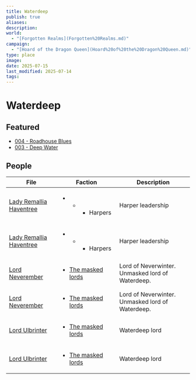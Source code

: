```yaml
---
title: Waterdeep
publish: true
aliases: 
description: 
world:
  - "[Forgotten Realms](Forgotten%20Realms.md)"
campaign:
  - "[Hoard of the Dragon Queen](Hoard%20of%20the%20Dragon%20Queen.md)"
type: place
image: 
date: 2025-07-15
last_modified: 2025-07-14
tags: 
---
```

# Waterdeep

## Featured
- [004 - Roadhouse Blues](/content/Adventures/004%20-%20Roadhouse%20Blues.md)
- [003 - Deep Water](/content/Adventures/003%20-%20Deep%20Water.md)

## People
| File                                                                                 | Faction                                                                       | Description                                      |
| ------------------------------------------------------------------------------------ | ----------------------------------------------------------------------------- | ------------------------------------------------ |
| [Lady Remallia Haventree](/content/Characters/Lady%20Remallia%20Haventree.md)           | <ul><li><ul><li><ul><li>Harpers</li></ul></li></ul></li></ul>                 | Harper leadership                                |
| [Lady Remallia Haventree](Lady%20Remallia%20Haventree.md) | <ul><li><ul><li><ul><li>Harpers</li></ul></li></ul></li></ul>                 | Harper leadership                                |
| [Lord Neverember](/content/Characters/Lord%20Neverember.md)                           | <ul><li>[The masked lords](content/Factions/The%20masked%20lords.md.md)</li></ul> | Lord of Neverwinter. Unmasked lord of Waterdeep. |
| [Lord Neverember](Lord%20Neverember.md)                 | <ul><li>[The masked lords](The%20masked%20lords.md)</li></ul>                 | Lord of Neverwinter. Unmasked lord of Waterdeep. |
| [Lord Ulbrinter](/content/Characters/Lord%20Ulbrinter.md)                             | <ul><li>[The masked lords](content/Factions/The%20masked%20lords.md.md)</li></ul> | Waterdeep lord                                   |
| [Lord Ulbrinter](Lord%20Ulbrinter.md)                   | <ul><li>[The masked lords](The%20masked%20lords.md)</li></ul>                 | Waterdeep lord                                   |

